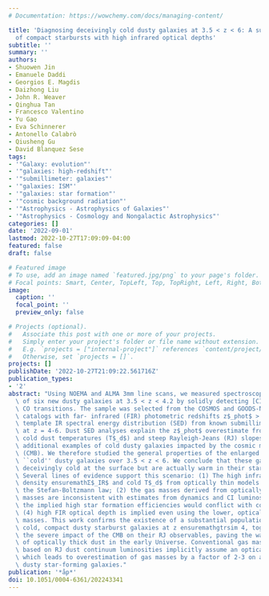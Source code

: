 ```yaml
---
# Documentation: https://wowchemy.com/docs/managing-content/

title: 'Diagnosing deceivingly cold dusty galaxies at 3.5 < z < 6: A substantial population
  of compact starbursts with high infrared optical depths'
subtitle: ''
summary: ''
authors:
- Shuowen Jin
- Emanuele Daddi
- Georgios E. Magdis
- Daizhong Liu
- John R. Weaver
- Qinghua Tan
- Francesco Valentino
- Yu Gao
- Eva Schinnerer
- Antonello Calabrò
- Qiusheng Gu
- David Blanquez Sese
tags:
- '"Galaxy: evolution"'
- '"galaxies: high-redshift"'
- '"submillimeter: galaxies"'
- '"galaxies: ISM"'
- '"galaxies: star formation"'
- '"cosmic background radiation"'
- '"Astrophysics - Astrophysics of Galaxies"'
- '"Astrophysics - Cosmology and Nongalactic Astrophysics"'
categories: []
date: '2022-09-01'
lastmod: 2022-10-27T17:09:09-04:00
featured: false
draft: false

# Featured image
# To use, add an image named `featured.jpg/png` to your page's folder.
# Focal points: Smart, Center, TopLeft, Top, TopRight, Left, Right, BottomLeft, Bottom, BottomRight.
image:
  caption: ''
  focal_point: ''
  preview_only: false

# Projects (optional).
#   Associate this post with one or more of your projects.
#   Simply enter your project's folder or file name without extension.
#   E.g. `projects = ["internal-project"]` references `content/project/deep-learning/index.md`.
#   Otherwise, set `projects = []`.
projects: []
publishDate: '2022-10-27T21:09:22.561716Z'
publication_types:
- '2'
abstract: "Using NOEMA and ALMA 3mm line scans, we measured spectroscopic redshifts\
  \ of six new dusty galaxies at 3.5 < z < 4.2 by solidly detecting [CI](1-0) and\
  \ CO transitions. The sample was selected from the COSMOS and GOODS-North super-deblended\
  \ catalogs with far- infrared (FIR) photometric redshifts z$_phot$ > 6 based on\
  \ template IR spectral energy distribution (SED) from known submillimeter galaxies\
  \ at z = 4-6. Dust SED analyses explain the z$_phot$ overestimate from seemingly\
  \ cold dust temperatures (T$_d$) and steep Rayleigh-Jeans (RJ) slopes, providing\
  \ additional examples of cold dusty galaxies impacted by the cosmic microwave background\
  \ (CMB). We therefore studied the general properties of the enlarged sample of 10\
  \ ``cold'' dusty galaxies over 3.5 < z < 6. We conclude that these galaxies are\
  \ deceivingly cold at the surface but are actually warm in their starbursting cores.\
  \ Several lines of evidence support this scenario: (1) The high infrared surface\
  \ density ensuremathΣ$_IR$ and cold T$_d$ from optically thin models appear to violate\
  \ the Stefan-Boltzmann law; (2) the gas masses derived from optically thin dust\
  \ masses are inconsistent with estimates from dynamics and CI luminosities; (3)\
  \ the implied high star formation efficiencies would conflict with cold T$_d$; and\
  \ (4) high FIR optical depth is implied even using the lower, optically thick dust\
  \ masses. This work confirms the existence of a substantial population of deceivingly\
  \ cold, compact dusty starburst galaxies at z ensuremathgtrsim 4, together with\
  \ the severe impact of the CMB on their RJ observables, paving the way for the diagnostics\
  \ of optically thick dust in the early Universe. Conventional gas mass estimates\
  \ based on RJ dust continuum luminosities implicitly assume an optically thin case,\
  \ which leads to overestimation of gas masses by a factor of 2-3 on average in compact\
  \ dusty star-forming galaxies."
publication: '*åp*'
doi: 10.1051/0004-6361/202243341
---
```

